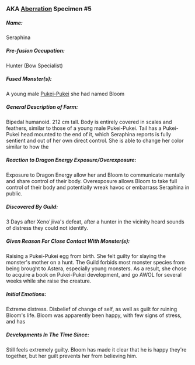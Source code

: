 ---
---
### AKA [Aberration](Concepts/Aberration) Specimen #5

##### Name:
Seraphina
##### Pre-fusion Occupation:
Hunter (Bow Specialist)
##### Fused Monster(s):
A young male [Pukei-Pukei](https://monsterhunterwiki.org/wiki/Pukei-Pukei) she had named Bloom
##### General Description of Form:
Bipedal humanoid. 212 cm tall. Body is entirely covered in scales and feathers, similar to those of a young male Pukei-Pukei. Tail has a Pukei-Pukei head mounted to the end of it, which Seraphina reports is fully sentient and out of her own direct control. She is able to change her color similar to how the 
##### Reaction to Dragon Energy Exposure/Overexposure:
Exposure to Dragon Energy allow her and Bloom to communicate mentally and share control of their body.
Overexposure allows Bloom to take full control of their body and potentially wreak havoc or embarrass Seraphina in public.
##### Discovered By Guild:
3 Days after Xeno'jiiva's defeat, after a hunter in the vicinity heard sounds of distress they could not identify.
##### Given Reason For Close Contact With Monster(s):
Raising a Pukei-Pukei egg from birth. She felt guilty for slaying the monster's mother on a hunt. The Guild forbids most monster species from being brought to Astera, especially young monsters. 
As a result, she chose to acquire a book on Pukei-Pukei development, and go AWOL for several weeks while she raise the creature.
##### Initial Emotions:
Extreme distress. Disbelief of change of self, as well as guilt for ruining Bloom's life. Bloom was apparently been happy, with few signs of stress, and has 
##### Developments In The Time Since:
Still feels extremely guilty. Bloom has made it clear that he is happy they're together, but her guilt prevents her from believing him. 